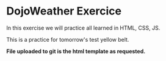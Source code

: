 <h1>DojoWeather Exercice</h1>
<p>In this exercise we will practice all learned in HTML, CSS, JS.</p>
<p>This is a practice for tomorrow's test yellow belt.</p>

<p><strong>File uploaded to git is the html template as requested.</strong></p>